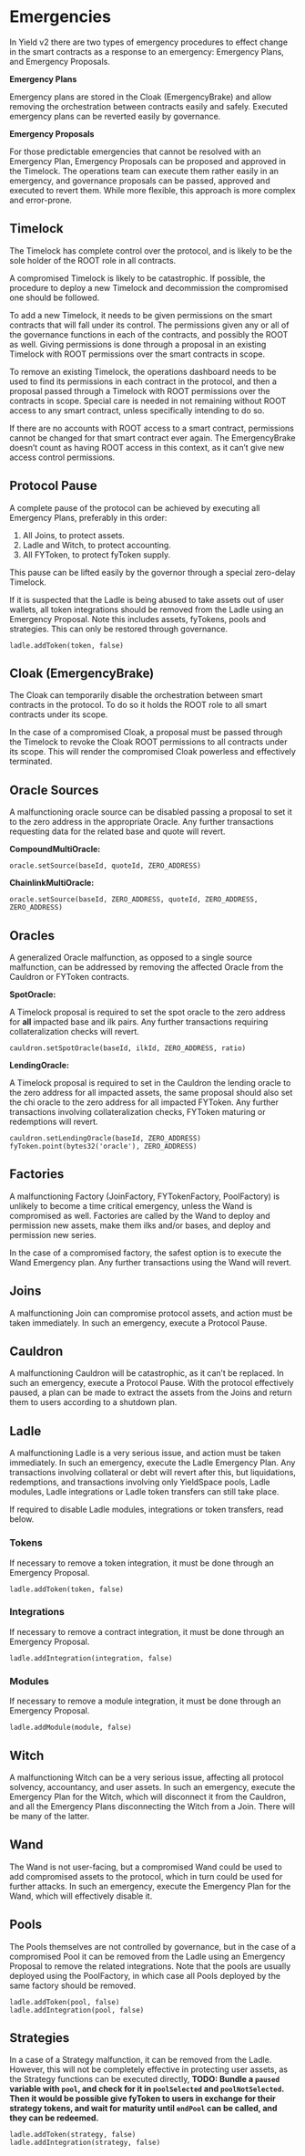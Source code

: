 # Emergencies


In Yield v2 there are two types of emergency procedures to effect change in the smart contracts as a response to an emergency: Emergency Plans, and Emergency Proposals.


**Emergency Plans**


Emergency plans are stored in the Cloak (EmergencyBrake) and allow removing the orchestration between contracts easily and safely. Executed emergency plans can be reverted easily by governance.


**Emergency Proposals**


For those predictable emergencies that cannot be resolved with an Emergency Plan, Emergency Proposals can be proposed and approved in the Timelock. The operations team can execute them rather easily in an emergency, and governance proposals can be passed, approved and executed to revert them. While more flexible, this approach is more complex and error-prone.


## Timelock


The Timelock has complete control over the protocol, and is likely to be the sole holder of the ROOT role in all contracts.


A compromised Timelock is likely to be catastrophic. If possible, the procedure to deploy a new Timelock and decommission the compromised one should be followed.


To add a new Timelock, it needs to be given permissions on the smart contracts that will fall under its control. The permissions given any or all of the governance functions in each of the contracts, and possibly the ROOT as well. Giving permissions is done through a proposal in an existing Timelock with ROOT permissions over the smart contracts in scope.


To remove an existing Timelock, the operations dashboard needs to be used to find its permissions in each contract in the protocol, and then a proposal passed through a Timelock with ROOT permissions over the contracts in scope. Special care is needed in not remaining without ROOT access to any smart contract, unless specifically intending to do so.


If there are no accounts with ROOT access to a smart contract, permissions cannot be changed for that smart contract ever again. The EmergencyBrake doesn’t count as having ROOT access in this context, as it can’t give new access control permissions.


## Protocol Pause


A complete pause of the protocol can be achieved by executing all Emergency Plans, preferably in this order:



1. All Joins, to protect assets.
2. Ladle and Witch, to protect accounting.
3. All FYToken, to protect fyToken supply.

This pause can be lifted easily by the governor through a special zero-delay Timelock.


If it is suspected that the Ladle is being abused to take assets out of user wallets, all token integrations should be removed from the Ladle using an Emergency Proposal. Note this includes assets, fyTokens, pools and strategies. This can only be restored through governance.


```
ladle.addToken(token, false)
```



## Cloak (EmergencyBrake)


The Cloak can temporarily disable the orchestration between smart contracts in the protocol. To do so it holds the ROOT role to all smart contracts under its scope.


In the case of a compromised Cloak, a proposal must be passed through the Timelock to revoke the Cloak ROOT permissions to all contracts under its scope. This will render the compromised Cloak powerless and effectively terminated.


## Oracle Sources


A malfunctioning oracle source can be disabled passing a proposal to set it to the zero address in the appropriate Oracle. Any further transactions requesting data for the related base and quote will revert.


**CompoundMultiOracle:**


```
oracle.setSource(baseId, quoteId, ZERO_ADDRESS)
```



**ChainlinkMultiOracle:**


```
oracle.setSource(baseId, ZERO_ADDRESS, quoteId, ZERO_ADDRESS, ZERO_ADDRESS)
```



## Oracles


A generalized Oracle malfunction, as opposed to a single source malfunction, can be addressed by removing the affected Oracle from the Cauldron or FYToken contracts.


**SpotOracle:**


A Timelock proposal is required to set the spot oracle to the zero address for **all** impacted base and ilk pairs. Any further transactions requiring collateralization checks will revert.


```
cauldron.setSpotOracle(baseId, ilkId, ZERO_ADDRESS, ratio)
```



**LendingOracle:**


A Timelock proposal is required to set in the Cauldron the lending oracle to the zero address for all impacted assets, the same proposal should also set the chi oracle to the zero address for all impacted FYToken. Any further transactions involving collateralization checks, FYToken maturing or redemptions will revert.


```
cauldron.setLendingOracle(baseId, ZERO_ADDRESS)
fyToken.point(bytes32('oracle'), ZERO_ADDRESS)
```



## Factories


A malfunctioning Factory (JoinFactory, FYTokenFactory, PoolFactory) is unlikely to become a time critical emergency, unless the Wand is compromised as well. Factories are called by the Wand to deploy and permission new assets, make them ilks and/or bases, and deploy and permission new series.


In the case of a compromised factory, the safest option is to execute the Wand Emergency plan. Any further transactions using the Wand will revert.


## Joins


A malfunctioning Join can compromise protocol assets, and action must be taken immediately. In such an emergency, execute a Protocol Pause.


## Cauldron


A malfunctioning Cauldron will be catastrophic, as it can’t be replaced. In such an emergency, execute a Protocol Pause. With the protocol effectively paused, a plan can be made to extract the assets from the Joins and return them to users according to a shutdown plan.


## Ladle


A malfunctioning Ladle is a very serious issue, and action must be taken immediately. In such an emergency, execute the Ladle Emergency Plan. Any transactions involving collateral or debt will revert after this, but liquidations, redemptions, and transactions involving only YieldSpace pools, Ladle modules, Ladle integrations or Ladle token transfers can still take place.


If required to disable Ladle modules, integrations or token transfers, read below.


### Tokens 


If necessary to remove a token integration, it must be done through an Emergency Proposal.


```
ladle.addToken(token, false)
```



### Integrations 


If necessary to remove a contract integration, it must be done through an Emergency Proposal.


```
ladle.addIntegration(integration, false)
```



### Modules


If necessary to remove a module integration, it must be done through an Emergency Proposal.


```
ladle.addModule(module, false)
```



## Witch


A malfunctioning Witch can be a very serious issue, affecting all protocol solvency, accountancy, and user assets. In such an emergency, execute the Emergency Plan for the Witch, which will disconnect it from the Cauldron, and all the Emergency Plans disconnecting the Witch from a Join. There will be many of the latter.


## Wand


The Wand is not user-facing, but a compromised Wand could be used to add compromised assets to the protocol, which in turn could be used for further attacks. In such an emergency, execute the Emergency Plan for the Wand, which will effectively disable it.


## Pools


The Pools themselves are not controlled by governance, but in the case of a compromised Pool it can be removed from the Ladle using an Emergency Proposal to remove the related integrations. Note that the pools are usually deployed using the PoolFactory, in which case all Pools deployed by the same factory should be removed.


```
ladle.addToken(pool, false)
ladle.addIntegration(pool, false)
```



## Strategies


In a case of a Strategy malfunction, it can be removed from the Ladle. However, this will not be completely effective in protecting user assets, as the Strategy functions can be executed directly, **TODO: Bundle a `paused` variable with `pool`, and check for it in `poolSelected` and `poolNotSelected`. Then it would be possible give fyToken to users in exchange for their strategy tokens, and wait for maturity until `endPool` can be called, and they can be redeemed.**


```
ladle.addToken(strategy, false)
ladle.addIntegration(strategy, false)
